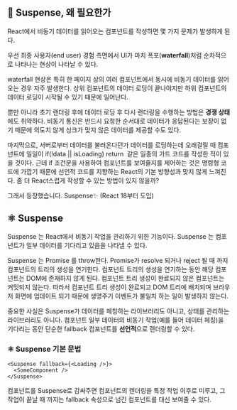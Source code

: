 ## 🧐 Suspense, 왜 필요한가

React에서 비동기 데이터를 읽어오는 컴포넌트를 작성하면 몇 가지 문제가 발생하게 된다.

우선 최종 사용자(end user) 경험 측면에서 UI가 마치 폭포(**waterfall**)처럼 순차적으로 나타나는 현상이 나타날 수 있다.

waterfall 현상은 특히 한 페이지 상의 여러 컴포넌트에서 동시에 비동기 데이터를 읽어오는 경우 자주 발생한다. 상위 컴포넌트의 데이터 로딩이 끝나야지만 하위 컴포넌트의 데이터 로딩이 시작될 수 있기 때문에 일어난다.

뿐만 아니라 초기 랜더링 후에 데이터 로딩 후 다시 랜더링을 수행하는 방법은 **경쟁 상태**에도 취약하다. 비동기 통신은 반드시 요청한 순서대로 데이터가 응답된다는 보장이 없기 때문에 의도치 않게 싱크가 맞지 않은 데이터를 제공할 수도 있다.

마지막으로, 서버로부터 데이터를 불러온다던가 데이터를 로딩하는데 오래걸릴 때 컴포넌트에 일일이 if(!data || isLoading) return <Loading /> 같은 일종의 가드 코드를 작성한 적이 있을 것이다. 근데 if 조건문을 사용하여 컴포넌트를 보여줄지를 제어하는 것은 명령형 코드에 가깝기 때문에 선언적 코드를 지향하는 React의 기본 방향성과 맞지 않게 느껴진다. 좀 더 React스럽게 작성할 수 있는 방법이 있지 않을까?

그래서 등장했습니다. Suspense✨ (React 18부터 도입)

## ⚛️ Suspense

Suspense 는 React에서 비동기 작업을 관리하기 위한 기능이다. Suspense 는 컴포넌트가 일부 데이터를 기다리고 있음을 나타낼 수 있다.

Suspense 는 Promise 를 throw한다. Promise가 resolve 되거나 reject 될 때 까지 컴포넌트의 트리의 생성을 연기한다. 컴포넌트 트리의 생성을 연기하는 동안 해당 컴포넌트는 DOM에 존재하지 않게 된다. 컴포넌트 트리 생성이 완료되지 않은 컴포넌트는 커밋되지 않는다. 따라서 컴포넌트 트리 생성이 완료되고 DOM 트리에 배치되며 브라우저 화면에 업데이트 되기 때문에 생명주기 이벤트가 불일치 하는 일이 발생하지 않는다.

중요한 사실은 Suspense가 데이터를 페칭하는 라이브러리도 아니고, 상태를 관리하는 라이브러리도 아니다. 컴포넌트 일부 데이터의 비동기 작업(예를 들어 데이터 페칭)을 기다리는 동안 단순한 fallback 컴포넌트를 **선언적**으로 렌더링할 수 있다.

### ⚛️ Suspense 기본 문법

```
<Suspense fallback={<Loading />}>
  <SomeComponent />
</Suspense>
```

컴포넌트를 Suspense로 감싸주면 컴포넌트의 렌더링을 특정 작업 이후로 미루고, 그 작업이 끝날 때 까지는 fallback 속성으로 넘긴 컴포넌트를 대신 보여줄 수 있다.

